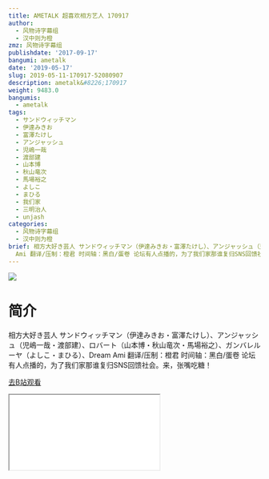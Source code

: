 ```yaml
---
title: AMETALK 超喜欢相方艺人 170917
author:
  - 风物诗字幕组
  - 汉中则为橙
zmz: 风物诗字幕组
publishdate: '2017-09-17'
bangumi: ametalk
date: '2019-05-17'
slug: 2019-05-11-170917-52080907
description: ametalk&#8226;170917
weight: 9483.0
bangumis:
  - ametalk
tags:
  - サンドウィッチマン
  - 伊達みきお
  - 富澤たけし
  - アンジャッシュ
  - 児嶋一哉
  - 渡部建
  - 山本博
  - 秋山竜次
  - 馬場裕之
  - よしこ
  - まひる
  - 我们家
  - 三明治人
  - unjash
categories:
  - 风物诗字幕组
  - 汉中则为橙
brief: 相方大好き芸人 サンドウィッチマン（伊達みきお・富澤たけし）、アンジャッシュ（児嶋一哉・渡部建）、ロバート（山本博・秋山竜次・馬場裕之）、ガンバレルーヤ（よしこ・まひる）、Dream
  Ami 翻译/压制：橙君 时间轴：黑白/蛋卷 论坛有人点播的，为了我们家那谁复归SNS回馈社会。来，张嘴吃糖！
---
```

![](https://raw.githubusercontent.com/tcgriffith/owaraisite/master/static/tmpimg/7f31805c3dbe9a171285d74af6e6b03c24bd1035.jpg.480.jpg)
# 简介  
相方大好き芸人
サンドウィッチマン（伊達みきお・富澤たけし）、アンジャッシュ（児嶋一哉・渡部建）、ロバート（山本博・秋山竜次・馬場裕之）、ガンバレルーヤ（よしこ・まひる）、Dream Ami
翻译/压制：橙君 时间轴：黑白/蛋卷
论坛有人点播的，为了我们家那谁复归SNS回馈社会。来，张嘴吃糖！  

[去B站观看](https://www.bilibili.com/video/av52080907/)
<div class ="resp-container"><iframe class="testiframe" src="//player.bilibili.com/player.html?aid=52080907"", scrolling="no", allowfullscreen="true" > </iframe></div> 
